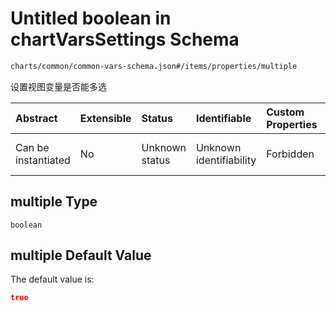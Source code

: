 # Untitled boolean in chartVarsSettings Schema

```txt
charts/common/common-vars-schema.json#/items/properties/multiple
```

设置视图变量是否能多选

| Abstract            | Extensible | Status         | Identifiable            | Custom Properties | Additional Properties | Access Restrictions | Defined In                                                                                       |
| :------------------ | :--------- | :------------- | :---------------------- | :---------------- | :-------------------- | :------------------ | :----------------------------------------------------------------------------------------------- |
| Can be instantiated | No         | Unknown status | Unknown identifiability | Forbidden         | Allowed               | none                | [common-vars-schema.json\*](../out/charts/common/common-vars-schema.json "open original schema") |

## multiple Type

`boolean`

## multiple Default Value

The default value is:

```json
true
```
